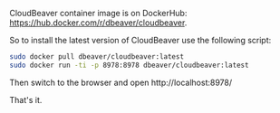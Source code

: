CloudBeaver container image is on DockerHub: https://hub.docker.com/r/dbeaver/cloudbeaver.  

So to install the latest version of CloudBeaver use the following script:

```sh
sudo docker pull dbeaver/cloudbeaver:latest
sudo docker run -ti -p 8978:8978 dbeaver/cloudbeaver:latest
```

Then switch to the browser and open http://localhost:8978/

That's it.
